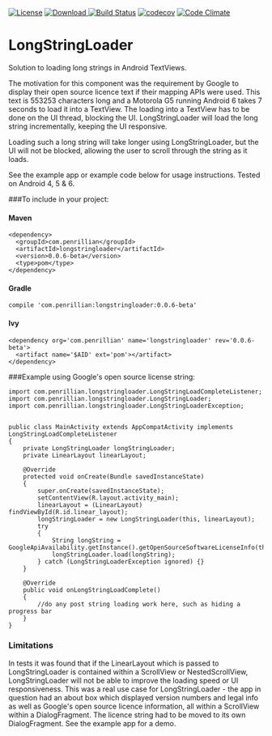 [![License](https://img.shields.io/badge/License-Apache%202.0-blue.svg)](https://opensource.org/licenses/Apache-2.0)
[![Download](https://api.bintray.com/packages/penrillian/penrillian-maven/LongStringLoader/images/download.svg) ](https://bintray.com/penrillian/penrillian-maven/LongStringLoader/_latestVersion)
[![Build Status](https://travis-ci.org/Penrillian/LongStringLoader.svg?branch=master)](https://travis-ci.org/Penrillian/LongStringLoader)
[![codecov](https://codecov.io/gh/Penrillian/LongStringLoader/branch/master/graph/badge.svg)](https://codecov.io/gh/Penrillian/LongStringLoader)
[![Code Climate](https://codeclimate.com/github/Penrillian/LongStringLoader/badges/gpa.svg)](https://codeclimate.com/github/Penrillian/LongStringLoader)


# LongStringLoader

Solution to loading long strings in Android TextViews.

The motivation for this component was the requirement by Google to display their open source licence text if their mapping APIs were used. This text is 553253 characters long and a Motorola G5 running Android 6 takes 7 seconds to load it into a TextView. The loading into a TextView has to be done on the UI thread, blocking the UI. LongStringLoader will load the long string incrementally, keeping the UI responsive.

Loading such a long string will take longer using LongStringLoader, but the UI will not be blocked, allowing the user to scroll through the string as it loads.

See the example app or example code below for usage instructions. Tested on Android 4, 5 & 6.

###To include in your project:

#### Maven

```
<dependency>
  <groupId>com.penrillian</groupId>
  <artifactId>longstringloader</artifactId>
  <version>0.0.6-beta</version>
  <type>pom</type>
</dependency>
```

#### Gradle

```
compile 'com.penrillian:longstringloader:0.0.6-beta'
```

#### Ivy

```
<dependency org='com.penrillian' name='longstringloader' rev='0.0.6-beta'>
  <artifact name='$AID' ext='pom'></artifact>
</dependency>
```


###Example using Google's open source license string:
```
import com.penrillian.longstringloader.LongStringLoadCompleteListener;
import com.penrillian.longstringloader.LongStringLoader;
import com.penrillian.longstringloader.LongStringLoaderException;


public class MainActivity extends AppCompatActivity implements LongStringLoadCompleteListener
{
    private LongStringLoader longStringLoader;
	private LinearLayout linearLayout;
	
    @Override
    protected void onCreate(Bundle savedInstanceState)
    {
        super.onCreate(savedInstanceState);
        setContentView(R.layout.activity_main);
		linearLayout = (LinearLayout) findViewById(R.id.linear_layout);
		longStringLoader = new LongStringLoader(this, linearLayout);
		try
        {
            String longString = GoogleApiAvailability.getInstance().getOpenSourceSoftwareLicenseInfo(this);
            longStringLoader.load(longString);
        } catch (LongStringLoaderException ignored) {}
    }
    
    @Override
    public void onLongStringLoadComplete()
    {
        //do any post string loading work here, such as hiding a progress bar
    }
}
```

### Limitations
In tests it was found that if the LinearLayout which is passed to LongStringLoader is contained within a ScrollView or NestedScrollView, LongStringLoader will not be able to improve the loading speed or UI responsiveness. This was a real use case for LongStringLoader - the app in question had an about box which displayed version numbers and legal info as well as Google's open source licence information, all within a ScrollView within a DialogFragment. The licence string had to be moved to its own DialogFragment. See the example app for a demo.
